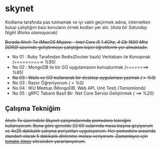 # skynet

Kodlama tarafında pas tutmamak ve iyi vakit geçirmek adına, internetten bulup çalıştığım bazı konuların örnek kodları yer alır. _(Asla bir Saturday Night Works olamayacak)_

~~Burada Ahch-To _(MacOS Mojave - Intel Core i5 1.4Ghz, 4 Gb 1600 Mhz DDR3)_ üzerinde geliştirmeye çalıştığım kişiel öğretilerim yer almaktadır.~~

- No 01 : Ruby Tarafından Redis(Docker bazlı) Veritabanı ile Konuşmak _(=========-> %95)_
- No 02 : MongoDB ile bir GO uygulamasını konuşturmak _(========> %85)_
- ~~No 03 : Wails ve GO kullanarak bir desktop uygulaması yazmak _( > %0)_~~
- No 03 : Razor Öğreniyorum _( > %0)_
- No 04 : IKU Meetup (MongoDB, Web API, Unit Test) _(Tamamlandı)_
- No 05 : gRPC Tabanlı Basit Bir .Net Core Servisi Geliştirmek _( ==> %20)_

## Çalışma Tekniğim

~~Ahch-To üzerindeki Skynet çalışmalarımda pomodoro tekniğini kullanıyorum. Buna göre genelde 22:00 sularında masa başına geçiyorum ve 4x25 dakikalık çalışma periyotları uyguluyorum. Her pomodoro arasında standart olarak 5 dakikalık dinlenme molası veriyorum. Zamanlayıcı için [tomato-timer](https://tomato-timer.com/) sitesinden yararlanıyorum.~~